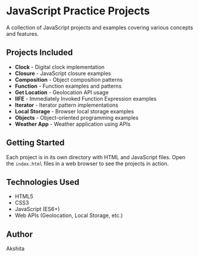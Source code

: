 # JavaScript Practice Projects

A collection of JavaScript projects and examples covering various concepts and features.

## Projects Included

- **Clock** - Digital clock implementation
- **Closure** - JavaScript closure examples
- **Composition** - Object composition patterns
- **Function** - Function examples and patterns
- **Get Location** - Geolocation API usage
- **IIFE** - Immediately Invoked Function Expression examples
- **Iterator** - Iterator pattern implementations
- **Local Storage** - Browser local storage examples
- **Objects** - Object-oriented programming examples
- **Weather App** - Weather application using APIs

## Getting Started

Each project is in its own directory with HTML and JavaScript files. Open the `index.html` files in a web browser to see the projects in action.

## Technologies Used

- HTML5
- CSS3
- JavaScript (ES6+)
- Web APIs (Geolocation, Local Storage, etc.)

## Author

Akshita
